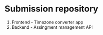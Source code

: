 # Submission repository

1. Frontend - Timezone converter app
2. Backend - Assingment management API
